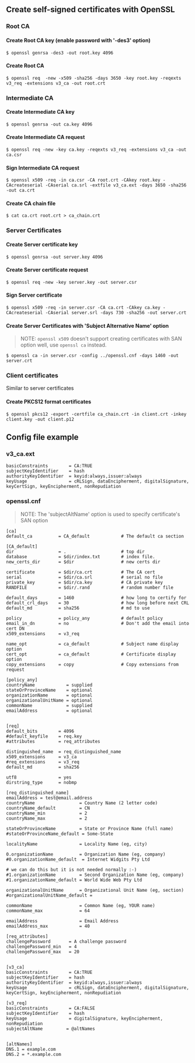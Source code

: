 ## Create self-signed certificates with OpenSSL

### Root CA

#### Create Root CA key (enable password with '-des3' option)

    $ openssl genrsa -des3 -out root.key 4096


#### Create Root CA

    $ openssl req  -new -x509 -sha256 -days 3650 -key root.key -reqexts v3_req -extensions v3_ca -out root.crt


### Intermediate CA

#### Create Intermediate CA key

    $ openssl genrsa -out ca.key 4096


#### Create Intermediate CA request

    $ openssl req -new -key ca.key -reqexts v3_req -extensions v3_ca -out ca.csr


#### Sign Intermediate CA request

    $ openssl x509 -req -in ca.csr -CA root.crt -CAkey root.key -CAcreateserial -CAserial ca.srl -extfile v3_ca.ext -days 3650 -sha256 -out ca.crt


#### Create CA chain file

    $ cat ca.crt root.crt > ca_chain.crt


### Server Certificates

#### Create Server certificate key

    $ openssl genrsa -out server.key 4096


#### Create Server certificate request

    $ openssl req -new -key server.key -out server.csr


#### Sign Server certificate

    $ openssl x509 -req -in server.csr -CA ca.crt -CAkey ca.key -CAcreateserial -CAserial server.srl -days 730 -sha256 -out server.crt


#### Create Server Certificates with 'Subject Alternative Name' option

> NOTE: `openssl x509` doesn't support creating certificates with SAN option well,
>       use `openssl ca` instead.

    $ openssl ca -in server.csr -config ../openssl.cnf -days 1460 -out server.crt


### Client certificates

Similar to server certificates


#### Create PKCS12 format certificates

    $ openssl pkcs12 -export -certfile ca_chain.crt -in client.crt -inkey client.key -out client.p12


## Config file example

### v3_ca.ext

    basicConstraints        = CA:TRUE
    subjectKeyIdentifier    = hash
    authorityKeyIdentifier  = keyid:always,issuer:always
    keyUsage                = cRLSign, dataEncipherment, digitalSignature, keyCertSign, keyEncipherment, nonRepudiation


### openssl.cnf

> NOTE: The 'subjectAltName' option is used to specify certificate's SAN option

    [ca]
    default_ca          = CA_default            # The default ca section

    [CA_default]
    dir                 = .                     # top dir
    database            = $dir/index.txt        # index file.
    new_certs_dir       = $dir                  # new certs dir

    certificate         = $dir/ca.crt           # The CA cert
    serial              = $dir/ca.srl           # serial no file
    private_key         = $dir/ca.key           # CA private key
    RANDFILE            = $dir/.rand            # random number file

    default_days        = 1460                  # how long to certify for
    default_crl_days    = 30                    # how long before next CRL
    default_md          = sha256                # md to use

    policy              = policy_any            # default policy
    email_in_dn         = no                    # Don't add the email into cert DN
    x509_extensions     = v3_req

    name_opt            = ca_default            # Subject name display option
    cert_opt            = ca_default            # Certificate display option
    copy_extensions     = copy                  # Copy extensions from request

    [policy_any]
    countryName            = supplied
    stateOrProvinceName    = optional
    organizationName       = optional
    organizationalUnitName = optional
    commonName             = supplied
    emailAddress           = optional


    [req]
    default_bits        = 4096
    #default_keyfile    = req.key
    #attributes         = req_attributes

    distinguished_name  = req_distinguished_name
    x509_extensions     = v3_ca
    #req_extensions     = v3_req
    default_md          = sha256

    utf8                = yes
    dirstring_type      = nobmp

    [req_distinguished_name]
    emailAddress = test@email.address
    countryName                 = Country Name (2 letter code)
    countryName_default         = CN
    countryName_min             = 2
    countryName_max             = 2

    stateOrProvinceName         = State or Province Name (full name)
    #stateOrProvinceName_default = Some-State

    localityName                = Locality Name (eg, city)

    0.organizationName          = Organization Name (eg, company)
    #0.organizationName_default  = Internet Widgits Pty Ltd

    # we can do this but it is not needed normally :-)
    #1.organizationName         = Second Organization Name (eg, company)
    #1.organizationName_default = World Wide Web Pty Ltd

    organizationalUnitName      = Organizational Unit Name (eg, section)
    #organizationalUnitName_default =

    commonName                  = Common Name (eg, YOUR name)
    commonName_max              = 64

    emailAddress                = Email Address
    emailAddress_max            = 40

    [req_attributes]
    challengePassword       = A challenge password
    challengePassword_min   = 4
    challengePassword_max   = 20


    [v3_ca]
    basicConstraints        = CA:TRUE
    subjectKeyIdentifier    = hash
    authorityKeyIdentifier  = keyid:always,issuer:always
    keyUsage                = cRLSign, dataEncipherment, digitalSignature, keyCertSign, keyEncipherment, nonRepudiation

    [v3_req]
    basicConstraints        = CA:FALSE
    subjectKeyIdentifier    = hash
    keyUsage                = digitalSignature, keyEncipherment, nonRepudiation
    subjectAltName         = @altNames


    [altNames]
    DNS.1 = example.com
    DNS.2 = *.example.com
